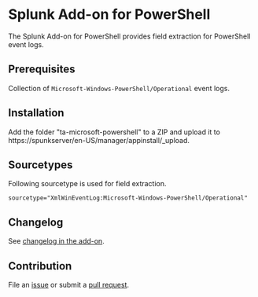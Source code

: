 # Splunk Add-on for PowerShell

The Splunk Add-on for PowerShell provides field extraction for PowerShell event
logs.

## Prerequisites

Collection of `Microsoft-Windows-PowerShell/Operational` event logs.

## Installation

Add the folder "ta-microsoft-powershell" to a ZIP and upload it to https://spunkserver/en-US/manager/appinstall/_upload.

## Sourcetypes

Following sourcetype is used for field extraction.

```
sourcetype="XmlWinEventLog:Microsoft-Windows-PowerShell/Operational" 
```

## Changelog

See [changelog in the add-on](ta-microsoft-powershell/README.md).

## Contribution

File an [issue](https://github.com/swisscom/splunk-addon-powershell/issues) or submit a [pull request](https://github.com/swisscom/splunk-addon-powershell/pulls).
